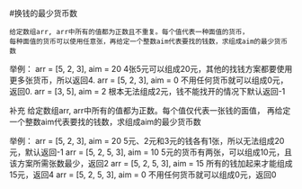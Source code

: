 #换钱的最少货币数

	给定数组arr, arr中所有的值都为正数且不重复。每个值代表一种面值的货币，
	每种面值的货币可以使用任意张，再给定一个整数aim代表要找的钱数，求组成aim的最少货币数

举例：
	arr = [5, 2, 3], aim = 20
	4张5元可以组成20元，其他的找钱方案都要使用更多张货币，所以返回4.
	arr = [5, 2, 3], aim = 0
	不用任何货币就可以组成0元，返回0.
	arr = [3, 5], aim = 2
	根本无法组成2元，钱不能找开的情况下默认返回-1
	
补充
	给定数组arr, arr中所有的值都为正数。每个值仅代表一张钱的面值，
	再给定一个整数aim代表要找的钱数，求组成aim的最少货币数
	
举例：
	arr = [5, 2, 3], aim = 20
	5元、2元和3元的钱各有1张，所以无法组成20元，默认返回-1
	arr = [5, 2, 5, 3], aim = 10
	5元的货币有两张，可以组成10元，且该方案所需张数最少，返回2
	arr = [5, 2, 5, 3], aim = 15
	所有的钱加起来才能组成15元，返回4
	arr = [5, 2, 5, 3], aim = 0
	不用任何货币就可以组成0元，返回0